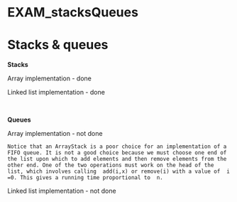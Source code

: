 # EXAM_stacksQueues

<h1>Stacks & queues</h1>

<b>Stacks</b>
<p>Array implementation - done</p>
<p>Linked list implementation - done</p>

<br>

<b>Queues</b>
<p>Array implementation - not done</p>
<pre><code>Notice that an ArrayStack is a poor choice for an implementation of a FIFO queue. It is not a good choice because we must choose one end of the list upon which to add elements and then remove elements from the other end. One of the two operations must work on the head of the list, which involves calling  add(i,x) or remove(i) with a value of  i =0. This gives a running time proportional to  n.</pre></code>
<p>Linked list implementation - not done</p>

